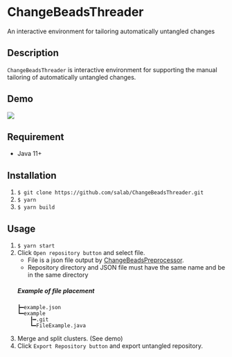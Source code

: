 # ChangeBeadsThreader
An interactive environment for tailoring automatically untangled changes

## Description
`ChangeBeadsThreader` is interactive environment for supporting the manual tailoring of automatically untangled changes.

## Demo
[![](https://img.youtube.com/vi/q4kNcvjpxvo/0.jpg)](https://www.youtube.com/watch?v=q4kNcvjpxvo)

## Requirement
- Java 11+

## Installation
1. `$ git clone https://github.com/salab/ChangeBeadsThreader.git`
1. `$ yarn`
1. `$ yarn build`

## Usage
1. `$ yarn start`
1. Click `Open repository button` and select file.
    - File is a json file output by [ChangeBeadsPreprocessor](https://github.com/salab/ChangeBeadsPreprocessor).
    - Repository directory and JSON file must have the same name and be in the same directory
    ##### Example of file placement
    ```
    ┣━example.json
    ┗━example
        ┠━.git
        ┗━FileExample.java
    ```
1. Merge and split clusters. (See demo)
1. Click `Export Repository button` and export untangled repository.
